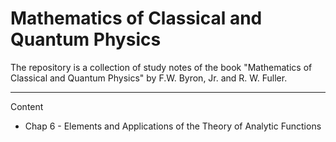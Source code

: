 # Mathematics of Classical and Quantum Physics
The repository is a collection of study notes of the book "Mathematics of Classical and Quantum Physics" by F.W. Byron, Jr. and R. W. Fuller.
___
Content
* Chap 6 - Elements and Applications of the Theory of Analytic Functions
